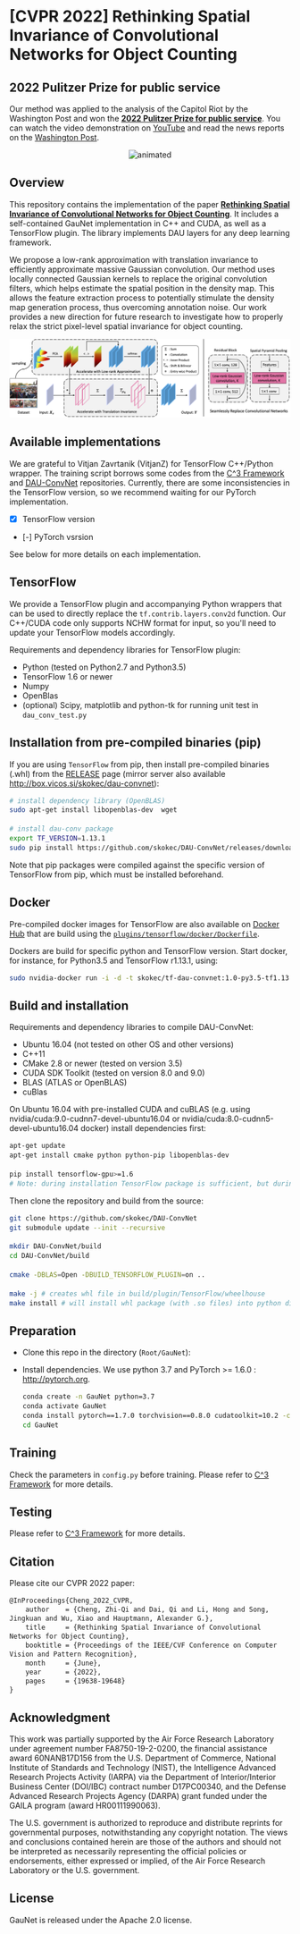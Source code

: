 # [CVPR 2022] Rethinking Spatial Invariance of Convolutional Networks for Object Counting


## 2022 Pulitzer Prize for public service
Our method was applied to the analysis of the Capitol Riot by the Washington Post and won the [**2022 Pulitzer Prize for public service**](https://www.pulitzer.org/prize-winners-by-year). You can watch the video demonstration on [YouTube](https://www.youtube.com/watch?v=WiZ51V5M0C8&ab_channel=Zhi-QiCheng) and read the news reports on the [Washington Post](https://www.washingtonpost.com/investigations/interactive/2021/dc-police-records-capitol-riot/).

<p align="center">
  <img src="./figures/demo.gif" alt="animated" />
</p>


## Overview
This repository contains the implementation of the paper [**Rethinking Spatial Invariance of Convolutional Networks for Object Counting**](https://arxiv.org/pdf/2206.05253.pdf). It includes a self-contained GauNet implementation in C++ and CUDA, as well as a TensorFlow plugin. The library implements DAU layers for any deep learning framework.

We propose a low-rank approximation with translation invariance to efficiently approximate massive Gaussian convolution. Our method uses locally connected Gaussian kernels to replace the original convolution filters, which helps estimate the spatial position in the density map. This allows the feature extraction process to potentially stimulate the density map generation process, thus overcoming annotation noise. Our work provides a new direction for future research to investigate how to properly relax the strict pixel-level spatial invariance for object counting.

![framework](./figures/framework.png)


## Available implementations
We are grateful to Vitjan Zavrtanik (VitjanZ) for TensorFlow C++/Python wrapper.
The training script borrows some codes from the [C^3 Framework](https://github.com/gjy3035/C-3-Framework) and [DAU-ConvNet](https://github.com/skokec/DAU-ConvNet) repositories. Currently, there are some inconsistencies in the TensorFlow version, so we recommend waiting for our PyTorch implementation. 
- [x] TensorFlow version
- [-] PyTorch vsrsion 

See below for more details on each implementation.


## TensorFlow
We provide a TensorFlow plugin and accompanying Python wrappers that can be used to directly replace the `tf.contrib.layers.conv2d` function. Our C++/CUDA code only supports NCHW format for input, so you'll need to update your TensorFlow models accordingly.


Requirements and dependency libraries for TensorFlow plugin:
 * Python (tested on Python2.7 and Python3.5)
 * TensorFlow 1.6 or newer 
 * Numpy
 * OpenBlas
 * (optional) Scipy, matplotlib and python-tk  for running unit test in `dau_conv_test.py`
 
## Installation from pre-compiled binaries (pip)
If you are using `TensorFlow` from pip, then install pre-compiled binaries (.whl) from the [RELEASE](https://github.com/skokec/DAU-ConvNet/releases) page (mirror server also available http://box.vicos.si/skokec/dau-convnet):

```bash
# install dependency library (OpenBLAS)
sudo apt-get install libopenblas-dev  wget

# install dau-conv package
export TF_VERSION=1.13.1
sudo pip install https://github.com/skokec/DAU-ConvNet/releases/download/v1.0/dau_conv-1.0_TF[TF_VERSION]-cp35-cp35m-manylinux1_x86_64.whl
```

Note that pip packages were compiled against the specific version of TensorFlow from pip, which must be installed beforehand.

## Docker 
Pre-compiled docker images for TensorFlow are also available on [Docker Hub](https://hub.docker.com/r/skokec/dau-convnet) that are build using the [`plugins/tensorflow/docker/Dockerfile`](https://github.com/skokec/DAU-ConvNet/blob/master/plugins/tensorflow/docker/Dockerfile). 

Dockers are build for specific python and TensorFlow version. Start docker, for instance, for Python3.5 and TensorFlow r1.13.1, using:

```bash
sudo nvidia-docker run -i -d -t skokec/tf-dau-convnet:1.0-py3.5-tf1.13.1 /bin/bash
```

## Build and installation ##
Requirements and dependency libraries to compile DAU-ConvNet:
 * Ubuntu 16.04 (not tested on other OS and other versions)
 * C++11
 * CMake 2.8 or newer (tested on version 3.5)
 * CUDA SDK Toolkit (tested on version 8.0 and 9.0)
 * BLAS (ATLAS or OpenBLAS)
 * cuBlas

On Ubuntu 16.04 with pre-installed CUDA and cuBLAS (e.g. using nvidia/cuda:9.0-cudnn7-devel-ubuntu16.04 or nvidia/cuda:8.0-cudnn5-devel-ubuntu16.04 docker) install dependencies first:

```bash
apt-get update
apt-get install cmake python python-pip libopenblas-dev
 
pip install tensorflow-gpu>=1.6
# Note: during installation TensorFlow package is sufficient, but during running, the TensorFlow-GPU is required.
```

Then clone the repository and build from the source:
```bash
git clone https://github.com/skokec/DAU-ConvNet
git submodule update --init --recursive

mkdir DAU-ConvNet/build
cd DAU-ConvNet/build

cmake -DBLAS=Open -DBUILD_TENSORFLOW_PLUGIN=on ..

make -j # creates whl file in build/plugin/TensorFlow/wheelhouse
make install # will install whl package (with .so files) into python dist-packages folder 

```

## Preparation 
- Clone this repo in the directory (```Root/GauNet```):
- Install dependencies. We use python 3.7 and PyTorch >= 1.6.0 : http://pytorch.org.

    ```bash
    conda create -n GauNet python=3.7
    conda activate GauNet
    conda install pytorch==1.7.0 torchvision==0.8.0 cudatoolkit=10.2 -c pytorch
    cd GauNet
    ```

## Training
Check the parameters in ```config.py``` before training.
Please refer to [C^3 Framework](https://github.com/gjy3035/C-3-Framework) for more details.

## Testing
Please refer to [C^3 Framework](https://github.com/gjy3035/C-3-Framework) for more details.


## Citation
Please cite our CVPR 2022 paper:
```
@InProceedings{Cheng_2022_CVPR,
    author    = {Cheng, Zhi-Qi and Dai, Qi and Li, Hong and Song, Jingkuan and Wu, Xiao and Hauptmann, Alexander G.},
    title     = {Rethinking Spatial Invariance of Convolutional Networks for Object Counting},
    booktitle = {Proceedings of the IEEE/CVF Conference on Computer Vision and Pattern Recognition},
    month     = {June},
    year      = {2022},
    pages     = {19638-19648}
}
```

## Acknowledgment
This work was partially supported by the Air Force Research Laboratory under agreement number FA8750-19-2-0200, the financial assistance award 60NANB17D156 from the U.S. Department of Commerce, National Institute of Standards and Technology (NIST), the Intelligence Advanced Research Projects Activity (IARPA) via the Department of Interior/Interior Business Center (DOI/IBC) contract number D17PC00340, and the Defense Advanced Research Projects Agency (DARPA) grant funded under the GAILA program (award HR00111990063).

The U.S. government is authorized to reproduce and distribute reprints for governmental purposes, notwithstanding any copyright notation. The views and conclusions contained herein are those of the authors and should not be interpreted as necessarily representing the official policies or endorsements, either expressed or implied, of the Air Force Research Laboratory or the U.S. government.

## License
GauNet is released under the Apache 2.0 license.
